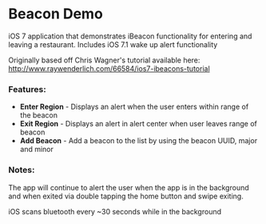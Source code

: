 # Beacon Demo

iOS 7 application that demonstrates iBeacon functionality for entering and leaving a restaurant. Includes iOS 7.1 wake up alert functionality

Originally based off Chris Wagner's tutorial available here: http://www.raywenderlich.com/66584/ios7-ibeacons-tutorial

### Features:

* **Enter Region** - Displays an alert when the user enters within range of the beacon
* **Exit Region** - Displays an alert in alert center when user leaves range of beacon
* **Add Beacon** - Add a beacon to the list by using the beacon UUID, major and minor

### Notes:

The app will continue to alert the user when the app is in the background and when exited via double tapping the home button and swipe exiting.

iOS scans bluetooth every ~30 seconds while in the background